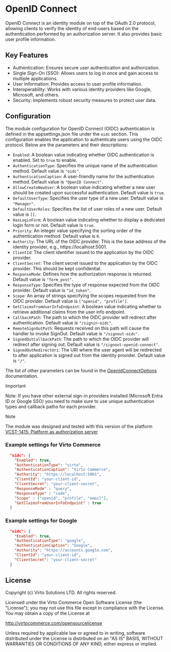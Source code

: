 # OpenID Connect
OpenID Connect is an identity module on top of the OAuth 2.0 protocol, allowing clients to verify the identity of end-users based on the authentication performed by an authorization server. It also provides basic user profile information.

## Key Features
* Authentication: Ensures secure user authentication and authorization.
* Single Sign-On (SSO): Allows users to log in once and gain access to multiple applications.
* User Information: Provides access to user profile information.
* Interoperability: Works with various identity providers like Google, Microsoft, and others.
* Security: Implements robust security measures to protect user data.

## Configuration
The module configuration for OpenID Connect (OIDC) authentication is defined in the appsettings.json file under the `oidc` section. This configuration enables the application to authenticate users using the OIDC protocol. Below are the parameters and their descriptions:

* `Enabled`: A boolean value indicating whether OIDC authentication is enabled. Set to `true` to enable.
* `AuthenticationType`: Specifies the unique name of the authentication method. Default value is `"oidc"`.
* `AuthenticationCaption`: A user-friendly name for the authentication method. Default value is `"OpenID Connect"`.
* `AllowCreateNewUser`: A boolean value indicating whether a new user should be created upon successful authentication. Default value is `true`.
* `DefaultUserType`: Specifies the user type of a new user. Default value is `"Manager"`.
* `DefaultUserRoles`: Specifies the list of user roles of a new user. Default value is `[]`.
* `HasLoginForm`: A boolean value indicating whether to display a dedicated login form or not. Default value is `true`.
* `Priority`: An integer value specifying the sorting order of the authentication method. Default value is `0`.
* `Authority`: The URL of the OIDC provider. This is the base address of the identity provider, e.g., https://localhost:5001.
* `ClientId`: The client identifier issued to the application by the OIDC provider.
* `ClientSecret`: The client secret issued to the application by the OIDC provider. This should be kept confidential.
* `ResponseMode`: Defines how the authorization response is returned. Default value is `"form_post"`.
* `ResponseType`: Specifies the type of response expected from the OIDC provider. Default value is `"id_token"`.
* `Scope`: An array of strings specifying the scopes requested from the OIDC provider. Default value is `["openid", "profile"]`.
* `GetClaimsFromUserInfoEndpoint`: A boolean value indicating whether to retrieve additional claims from the user info endpoint.
* `CallbackPath`: The path to which the OIDC provider will redirect after authentication. Default value is `"/signin-oidc"`.
* `RemoteSignOutPath`: Requests received on this path will cause the handler to invoke SignOut. Default value is `"/signout-oidc"`.
* `SignedOutCallbackPath`: The path to which the OIDC provider will redirect after signing out. Default value is `"/signout-openid-connect"`.
* `SignedOutRedirectUri`: The URI where the user agent will be redirected to after application is signed out from the identity provider. Default value is `"/"`.

The list of other parameters can be found in the [OpenIdConnectOptions](https://learn.microsoft.com/en-us/dotnet/api/microsoft.aspnetcore.builder.openidconnectoptions?view=aspnetcore-1.1&viewFallbackFrom=aspnetcore-8.0) documentation.

> [!IMPORTANT] 
> Note: If you have other external sign-in providers installed (Microsoft Entra ID or Google SSO) you need to make sure to use unique authentication types and callback paths for each provider.

> [!NOTE]
> The module was designed and tested with this version of the platform [VCST-1415: Platform as authorization server](https://github.com/VirtoCommerce/vc-platform/pull/2809)

### Example settings for Virto Commerce
```json
  "oidc": {
    "Enabled": true,
    "AuthenticationType": "virto",
    "AuthenticationCaption": "Virto Commerce",
    "Authority": "https://localhost:5001",
    "ClientId": "your-client-id",
    "ClientSecret": "your-client-secret",
    "ResponseMode" : "query",
    "ResponseType" : "code",
    "Scope" : ["openid", "profile", "email"],
    "GetClaimsFromUserInfoEndpoint" : true
  }
```

### Example settings for Google
```json
  "oidc": {
    "Enabled": true,
    "AuthenticationType": "google",
    "AuthenticationCaption": "Google",
    "Authority": "https://accounts.google.com",
    "ClientId": "your-client-id",
    "ClientSecret": "your-client-secret"
  }
```

## License
Copyright (c) Virto Solutions LTD.  All rights reserved.

Licensed under the Virto Commerce Open Software License (the "License"); you
may not use this file except in compliance with the License. You may
obtain a copy of the License at

http://virtocommerce.com/opensourcelicense

Unless required by applicable law or agreed to in writing, software
distributed under the License is distributed on an "AS IS" BASIS,
WITHOUT WARRANTIES OR CONDITIONS OF ANY KIND, either express or
implied.
